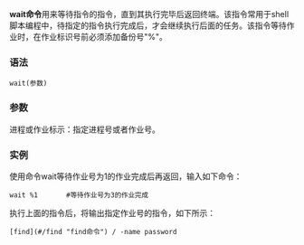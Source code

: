 **wait命令**用来等待指令的指令，直到其执行完毕后返回终端。该指令常用于shell脚本编程中，待指定的指令执行完成后，才会继续执行后面的任务。该指令等待作业时，在作业标识号前必须添加备份号"%"。

### 语法  

```
wait(参数)
```

### 参数  

进程或作业标示：指定进程号或者作业号。

### 实例  

使用命令wait等待作业号为1的作业完成后再返回，输入如下命令：

```
wait %1       #等待作业号为3的作业完成 
```

执行上面的指令后，将输出指定作业号的指令，如下所示：

```
[find](#/find "find命令") / -name password
```